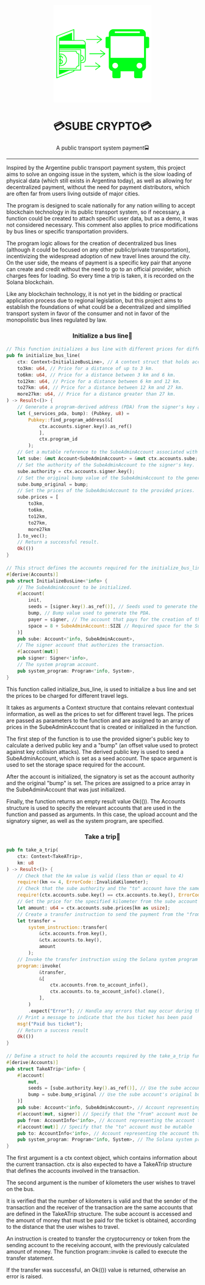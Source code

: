 <div align="center">

![sube-crypto](sube-crypto.png)


<h1>💳SUBE CRYPTO💳</h1>

A public transport system payment🚍

</div>

---

Inspired by the Argentine public transport payment system, this project aims to solve an ongoing issue in the system, which is the slow loading of physical data (which still exists in Argentina today), as well as allowing for decentralized payment, without the need for payment distributors, which are often far from users living outside of major cities.

The program is designed to scale nationally for any nation willing to accept blockchain technology in its public transport system, so if necessary, a function could be created to attach specific user data, but as a demo, it was not considered necessary. This comment also applies to price modifications by bus lines or specific transportation providers.

The program logic allows for the creation of decentralized bus lines (although it could be focused on any other public/private transportation), incentivizing the widespread adoption of new travel lines around the city. On the user side, the means of payment is a specific key pair that anyone can create and credit without the need to go to an official provider, which charges fees for loading. So every time a trip is taken, it is recorded on the Solana blockchain.

Like any blockchain technology, it is not yet in the bidding or practical application process due to regional legislation, but this project aims to establish the foundations of what could be a decentralized and simplified transport system in favor of the consumer and not in favor of the monopolistic bus lines regulated by law.

<h3 align="center">Initialize a bus line🚌</h3>

```rust
// This function initializes a bus line with different prices for different distances.
pub fn initialize_bus_line(
    ctx: Context<InitializeBusLine>, // A context struct that holds accounts and other contextual information.
    to3km: u64, // Price for a distance of up to 3 km.
    to6km: u64, // Price for a distance between 3 km and 6 km.
    to12km: u64, // Price for a distance between 6 km and 12 km.
    to27km: u64, // Price for a distance between 12 km and 27 km.
    more27km: u64, // Price for a distance greater than 27 km.
) -> Result<()> {
    // Generate a program-derived address (PDA) from the signer's key and program ID.
    let (_services_pda, bump): (Pubkey, u8) =
        Pubkey::find_program_address(&[
            ctx.accounts.signer.key().as_ref()
            ],
            ctx.program_id
        );
    // Get a mutable reference to the SubeAdminAccount associated with the Sube PDA.
    let sube: &mut Account<SubeAdminAccount> = &mut ctx.accounts.sube;
    // Set the authority of the SubeAdminAccount to the signer's key.
    sube.authority = ctx.accounts.signer.key();
    // Set the original bump value of the SubeAdminAccount to the generated bump.
    sube.bump_original = bump;
    // Set the prices of the SubeAdminAccount to the provided prices.
    sube.prices = [
        to3km,
        to6km,
        to12km,
        to27km,
        more27km
    ].to_vec();
    // Return a successful result.
    Ok(())
}

// This struct defines the accounts required for the initialize_bus_line function.
#[derive(Accounts)]
pub struct InitializeBusLine<'info> {
    // The SubeAdminAccount to be initialized.
    #[account(
        init,
        seeds = [signer.key().as_ref()], // Seeds used to generate the PDA.
        bump, // Bump value used to generate the PDA.
        payer = signer, // The account that pays for the creation of the SubeAdminAccount.
        space = 8 + SubeAdminAccount::SIZE // Required space for the SubeAdminAccount.
    )]
    pub sube: Account<'info, SubeAdminAccount>,
    // The signer account that authorizes the transaction.
    #[account(mut)]
    pub signer: Signer<'info>,
    // The system program account.
    pub system_program: Program<'info, System>,
}
```

This function called initialize_bus_line, is used to initialize a bus line and set the prices to be charged for different travel legs.

It takes as arguments a Context<InitializeBusLine> structure that contains relevant contextual information, as well as the prices to set for different travel legs. The prices are passed as parameters to the function and are assigned to an array of prices in the SubeAdminAccount that is created or initialized in the function.

The first step of the function is to use the provided signer's public key to calculate a derived public key and a "bump" (an offset value used to protect against key collision attacks). The derived public key is used to seed a SubeAdminAccount, which is set as a seed account. The space argument is used to set the storage space required for the account.

After the account is initialized, the signatory is set as the account authority and the original "bump" is set. The prices are assigned to a price array in the SubeAdminAccount that was just initialized.

Finally, the function returns an empty result value Ok(()). The Accounts structure is used to specify the relevant accounts that are used in the function and passed as arguments. In this case, the upload account and the signatory signer, as well as the system program, are specified.

<h3 align="center">Take a trip🎫</h3>

```rust
pub fn take_a_trip(
    ctx: Context<TakeATrip>,
    km: u8
) -> Result<()> {
    // Check that the km value is valid (less than or equal to 4)
    require!(km <= 4, ErrorCode::InvalidaKilometer);
    // Check that the sube authority and the "to" account have the same public key
    require!(ctx.accounts.sube.key() == ctx.accounts.to.key(), ErrorCode::PubkeyError);
    // Get the price for the specified kilometer from the sube account
    let amount: u64 = ctx.accounts.sube.prices[km as usize];
    // Create a transfer instruction to send the payment from the "from" account to the "to" account
    let transfer =
        system_instruction::transfer(
            &ctx.accounts.from.key(),
            &ctx.accounts.to.key(),
            amount
        );
    // Invoke the transfer instruction using the Solana system program
    program::invoke(
            &transfer,
            &[
                ctx.accounts.from.to_account_info(),
                ctx.accounts.to.to_account_info().clone(),
            ],
        )
        .expect("Error"); // Handle any errors that may occur during the transfer
    // Print a message to indicate that the bus ticket has been paid
    msg!("Paid bus ticket");
    // Return a success result
    Ok(())
}

// Define a struct to hold the accounts required by the take_a_trip function
#[derive(Accounts)]
pub struct TakeATrip<'info> {
    #[account(
        mut,
        seeds = [sube.authority.key().as_ref()], // Use the sube account's authority key as the seed
        bump = sube.bump_original // Use the sube account's original bump value
    )]
    pub sube: Account<'info, SubeAdminAccount>, // Account representing the sube administrator
    #[account(mut, signer)] // Specify that the "from" account must be mutable and signed
    pub from: AccountInfo<'info>, // Account representing the account that pays for the bus ticket
    #[account(mut)] // Specify that the "to" account must be mutable
    pub to: AccountInfo<'info>, // Account representing the account that receives payment for the bus ticket
    pub system_program: Program<'info, System>, // The Solana system program account
}
```

The first argument is a ctx context object, which contains information about the current transaction. ctx is also expected to have a TakeATrip structure that defines the accounts involved in the transaction.

The second argument is the number of kilometers the user wishes to travel on the bus.

It is verified that the number of kilometers is valid and that the sender of the transaction and the receiver of the transaction are the same accounts that are defined in the TakeATrip structure. The sube account is accessed and the amount of money that must be paid for the ticket is obtained, according to the distance that the user wishes to travel.

An instruction is created to transfer the cryptocurrency or token from the sending account to the receiving account, with the previously calculated amount of money. The function program::invoke is called to execute the transfer statement.

If the transfer was successful, an Ok(()) value is returned, otherwise an error is raised.
